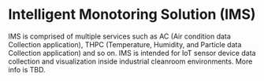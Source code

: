 # Intelligent Monotoring Solution (IMS)
IMS is comprised of multiple services such as AC (Air condition data Collection application), THPC (Temperature, Humidity, and Particle data Collection application) and so on. 
IMS is intended for IoT sensor device data collection and visualization inside industrial cleanroom environments. More info is TBD.
